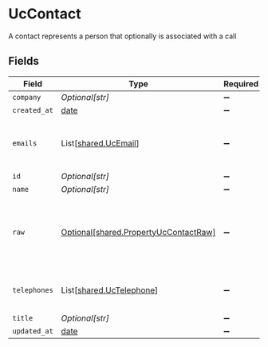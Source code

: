 # UcContact

A contact represents a person that optionally is associated with a call


## Fields

| Field                                                                                | Type                                                                                 | Required                                                                             | Description                                                                          |
| ------------------------------------------------------------------------------------ | ------------------------------------------------------------------------------------ | ------------------------------------------------------------------------------------ | ------------------------------------------------------------------------------------ |
| `company`                                                                            | *Optional[str]*                                                                      | :heavy_minus_sign:                                                                   | N/A                                                                                  |
| `created_at`                                                                         | [date](https://docs.python.org/3/library/datetime.html#date-objects)                 | :heavy_minus_sign:                                                                   | N/A                                                                                  |
| `emails`                                                                             | List[[shared.UcEmail](../../models/shared/ucemail.md)]                               | :heavy_minus_sign:                                                                   | An array of email addresses for this contact                                         |
| `id`                                                                                 | *Optional[str]*                                                                      | :heavy_minus_sign:                                                                   | N/A                                                                                  |
| `name`                                                                               | *Optional[str]*                                                                      | :heavy_minus_sign:                                                                   | N/A                                                                                  |
| `raw`                                                                                | [Optional[shared.PropertyUcContactRaw]](../../models/shared/propertyuccontactraw.md) | :heavy_minus_sign:                                                                   | The raw data returned by the integration for this contact                            |
| `telephones`                                                                         | List[[shared.UcTelephone](../../models/shared/uctelephone.md)]                       | :heavy_minus_sign:                                                                   | An array of telephones for this contact                                              |
| `title`                                                                              | *Optional[str]*                                                                      | :heavy_minus_sign:                                                                   | N/A                                                                                  |
| `updated_at`                                                                         | [date](https://docs.python.org/3/library/datetime.html#date-objects)                 | :heavy_minus_sign:                                                                   | N/A                                                                                  |